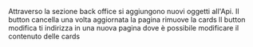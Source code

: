 Attraverso la sezione back office si aggiungono nuovi oggetti all'Api.
Il button cancella una volta aggiornata la pagina  rimuove la cards
ll button modifica ti indirizza in una nuova pagina dove è possibile modificare il contenuto delle cards
